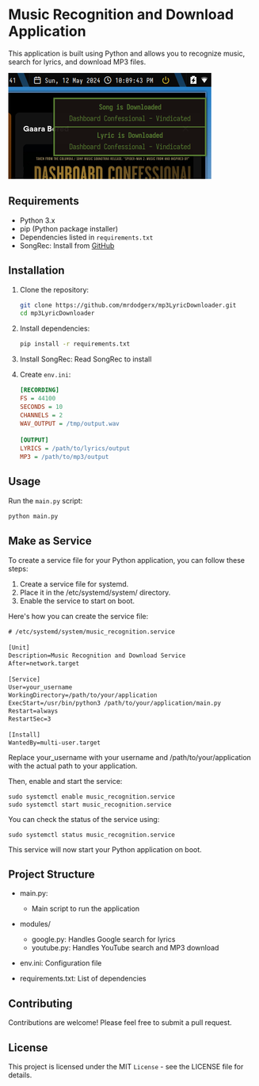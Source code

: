 # Music Recognition and Download Application

This application is built using Python and allows you to recognize music, search for lyrics, and download MP3 files.

![Music Recognition](image.png)

## Requirements

- Python 3.x
- pip (Python package installer)
- Dependencies listed in `requirements.txt`
- SongRec: Install from [GitHub](https://github.com/marin-m/SongRec)

## Installation

1. Clone the repository:

    ```bash
    git clone https://github.com/mrdodgerx/mp3LyricDownloader.git
    cd mp3LyricDownloader
    ```

2. Install dependencies:

    ```bash
    pip install -r requirements.txt
    ```

3. Install SongRec: 
   Read SongRec to install

4. Create `env.ini`:

    ```ini
    [RECORDING]
    FS = 44100
    SECONDS = 10
    CHANNELS = 2
    WAV_OUTPUT = /tmp/output.wav

    [OUTPUT]
    LYRICS = /path/to/lyrics/output
    MP3 = /path/to/mp3/output
    ```

## Usage

Run the `main.py` script:

```bash
python main.py
```

## Make as Service
To create a service file for your Python application, you can follow these steps:
1. Create a service file for systemd.
2. Place it in the /etc/systemd/system/ directory.
3. Enable the service to start on boot.

Here's how you can create the service file:
```
# /etc/systemd/system/music_recognition.service

[Unit]
Description=Music Recognition and Download Service
After=network.target

[Service]
User=your_username
WorkingDirectory=/path/to/your/application
ExecStart=/usr/bin/python3 /path/to/your/application/main.py
Restart=always
RestartSec=3

[Install]
WantedBy=multi-user.target
```
Replace your_username with your username and /path/to/your/application with the actual path to your application.

Then, enable and start the service:
```
sudo systemctl enable music_recognition.service
sudo systemctl start music_recognition.service
```

You can check the status of the service using:

```
sudo systemctl status music_recognition.service
```
This service will now start your Python application on boot.

## Project Structure
- main.py: 
    - Main script to run the application
- modules/
    - google.py: Handles Google search for lyrics
    - youtube.py: Handles YouTube search and MP3 download

- env.ini: Configuration file
- requirements.txt: List of dependencies
## Contributing
Contributions are welcome! Please feel free to submit a pull request.

## License
This project is licensed under the MIT `License` - see the LICENSE file for details.